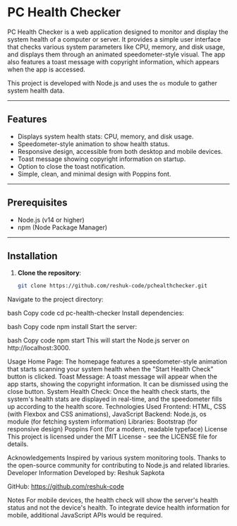 # PC Health Checker

PC Health Checker is a web application designed to monitor and display the system health of a computer or server. It provides a simple user interface that checks various system parameters like CPU, memory, and disk usage, and displays them through an animated speedometer-style visual. The app also features a toast message with copyright information, which appears when the app is accessed.

This project is developed with Node.js and uses the `os` module to gather system health data.

---

## Features

- Displays system health stats: CPU, memory, and disk usage.
- Speedometer-style animation to show health status.
- Responsive design, accessible from both desktop and mobile devices.
- Toast message showing copyright information on startup.
- Option to close the toast notification.
- Simple, clean, and minimal design with Poppins font.

---

## Prerequisites

- Node.js (v14 or higher)
- npm (Node Package Manager)

---

## Installation

1. **Clone the repository**:
   ```bash
   git clone https://github.com/reshuk-code/pchealthchecker.git
Navigate to the project directory:

bash
Copy code
cd pc-health-checker
Install dependencies:

bash
Copy code
npm install
Start the server:

bash
Copy code
npm start
This will start the Node.js server on http://localhost:3000.

Usage
Home Page: The homepage features a speedometer-style animation that starts scanning your system health when the "Start Health Check" button is clicked.
Toast Message: A toast message will appear when the app starts, showing the copyright information. It can be dismissed using the close button.
System Health Check: Once the health check starts, the system's health stats are displayed in real-time, and the speedometer fills up according to the health score.
Technologies Used
Frontend: HTML, CSS (with Flexbox and CSS animations), JavaScript
Backend: Node.js, os module (for fetching system information)
Libraries:
Bootstrap (for responsive design)
Poppins Font (for a modern, readable typeface)
License
This project is licensed under the MIT License - see the LICENSE file for details.

Acknowledgements
Inspired by various system monitoring tools.
Thanks to the open-source community for contributing to Node.js and related libraries.
Developer Information
Developed by: Reshuk Sapkota

GitHub: https://github.com/reshuk-code

Notes
For mobile devices, the health check will show the server's health status and not the device's health.
To integrate device health information for mobile, additional JavaScript APIs would be required.


